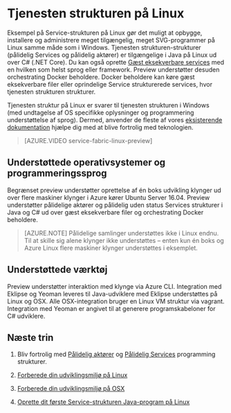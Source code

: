 <properties
   pageTitle="Azure Service-strukturen på Linux | Microsoft Azure"
   description="Tjenesten strukturen klynger understøtter Linux og Java, hvilket betyder, at du vil kunne installere og host Service-strukturen programmer, der er skrevet i Java og C# på Linux."
   services="service-fabric"
   documentationCenter=".net"
   authors="mani-ramaswamy"
   manager="timlt"
   editor=""/>

<tags
   ms.service="service-fabric"
   ms.devlang="Java"
   ms.topic="article"
   ms.tgt_pltfrm="NA"
   ms.workload="NA"
   ms.date="09/26/2016"
   ms.author="SubramaR"/>

# <a name="service-fabric-on-linux"></a>Tjenesten strukturen på Linux

Eksempel på Service-strukturen på Linux gør det muligt at opbygge, installere og administrere meget tilgængelig, meget SVG-programmer på Linux samme måde som i Windows. Tjenesten strukturen-strukturer (pålidelig Services og pålidelig aktører) er tilgængelige i Java på Linux ud over C# (.NET Core).  Du kan også oprette [Gæst eksekverbare services](service-fabric-deploy-existing-app.md) med en hvilken som helst sprog eller framework. Preview understøtter desuden orchestrating Docker beholdere. Docker beholdere kan køre gæst eksekverbare filer eller oprindelige Service strukturerede services, hvor tjenesten strukturen strukturer.

Tjenesten struktur på Linux er svarer til tjenesten strukturen i Windows (med undtagelse af OS specifikke oplysninger og programmering understøttelse af sprog). Dermed, anvender de fleste af vores [eksisterende dokumentation](http://aka.ms/servicefabricdocs) hjælpe dig med at blive fortrolig med teknologien.

> [AZURE.VIDEO service-fabric-linux-preview]

## <a name="supported-operating-systems-and-programming-languages"></a>Understøttede operativsystemer og programmeringssprog

Begrænset preview understøtter oprettelse af én boks udvikling klynger ud over flere maskiner klynger i Azure kører Ubuntu Server 16.04. Preview understøtter pålidelige aktører og pålidelig uden status Services strukturer i Java og C# ud over gæst eksekverbare filer og orchestrating Docker beholdere.  

>[AZURE.NOTE] Pålidelige samlinger understøttes ikke i Linux endnu. Til at skille sig alene klynger ikke understøttes – enten kun én boks og Azure Linux flere maskiner klynger understøttes i eksemplet.

## <a name="supported-tooling"></a>Understøttede værktøj

Preview understøtter interaktion med klynge via Azure CLI. Integration med Eklipse og Yeoman leveres til Java-udviklere med Eklipse understøttes på Linux og OSX. Alle OSX-integration bruger en Linux VM struktur via vagrant. Integration med Yeoman er angivet til at generere programskabeloner for C# udviklere.

## <a name="next-steps"></a>Næste trin


1. Bliv fortrolig med [Pålidelig aktører](service-fabric-reliable-actors-introduction.md) og [Pålidelig Services](service-fabric-reliable-services-introduction.md) programming strukturer.

2. [Forberede din udviklingsmiljø på Linux](service-fabric-get-started-linux.md)

3. [Forberede din udviklingsmiljø på OSX](service-fabric-get-started-mac.md)

4. [Oprette dit første Service-strukturen Java-program på Linux](service-fabric-create-your-first-linux-application-with-java.md)
